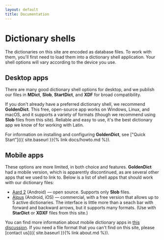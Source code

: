 ```yaml
---
layout: default
title: Documentation
---
```


# Dictionary shells

The dictionaries on this site are encoded as database files. To work with them, you'll first need to load them into a dictionary shell application. Your shell options will vary according to the device you use.

## Desktop apps

There are many good dictionary shell options for desktop, and we publish our files in **MDict**, **Slob**, **StartDict**, and **XDF** for broad compatibility.

If you don't already have a preferred dictionary shell, we recommend **GoldenDict**. This free, open-source app works on Windows, Linux, and macOS, and it supports a variety of formats (though we recommend using **Slob** files from this site). Reliable and easy to use, it's the best dictionary app we know of for working with Latin.

For information on installing and configuring **GoldenDict**, see ["Quick Start"]({{ site.baseurl }}{% link docs/howto.md %}).

## Mobile apps

These options are more limited, in both choice and features. **GoldenDict** had a mobile version, which is apparently discontinued, as are several other apps that we used to link to. Below is a list of shell apps that should work with our dictionary files:

* [Aard 2](http://aarddict.org/) (Android) — open source. Supports only **Slob** files.
* [Alpus](https://alpusapp.com/index.html) (Android, iOS) — commercial, with a free version that allows up to 5 active dictionaries. The interface is little more than a seach bar with forward and backward arrows, but it supports many formats. (Use with **StarDict** or **XDXF** files from this site.)

You can find more information about mobile dictionary apps in [this discussion](https://github.com/nikita-moor/latin-dictionary/issues/2). If you need a file format that you can't find on this site, please [contact us]({{ site.baseurl }}{% link about.md %}).
